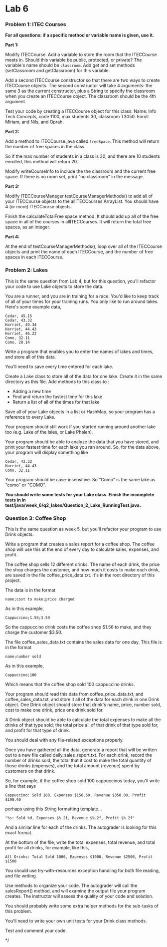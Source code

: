 # Lab 6

### Problem 1: ITEC Courses
 
 **For all questions: if a specific method or variable name is given, use it.**
 
 **Part 1:**
 
 Modify ITECCourse. Add a variable to store the room that the ITECCourse meets in.
 Should this variable be public, protected, or private?
 The variable's name should be `classroom`.
 Add get and set methods (setClassroom and getClassroom) for this variable.
 
 Add a second ITECCourse constructor so that there are two ways to create ITECCourse objects.
 The second constructor will take 4 arguments: the same 3 as the current constructor, plus a String
 to specify the classroom when you create an ITECCourse object. The classroom should be the 4th argument.
 
 Test your code by creating a ITECCourse object for this class:
 Name: Info Tech Concepts, code 1100, max students 30, classroom T3050.
 Enroll Miriam, and Nils, and Oprah.
 
 
 **Part 2:**
 
 Add a method to ITECCourse.java called `freeSpace`. This method will return the number of free spaces
 in the class.
 
 So if the max number of students in a class is 30, and there are 10 students enrolled,
 this method will return 20.
 
 Modify writeCourseInfo to include the the classroom and the current free space.
 If there is no room set, print "no classroom" in the message.
 
 
 **Part 3:**
 
 Modify ITECCourseManager testCourseManagerMethods() to add all of your ITECCourse objects to the
 allITECCourses ArrayList. You should have 4 (or more) ITECCourse objects.
 
 Finish the calculateTotalFree space method. It should add up all of the free space in all of the courses
 in allITECCourses. It will return the total free spaces, as an integer.
 
 
 **Part 4:**
 
 At the end of testCourseManagerMethods(), loop over all of the ITECCourse objects and
 print the name of each ITECCourse, and the number of free spaces in each ITECCourse.
 


### Problem 2: Lakes

 This is the same question from Lab 4, but for this question, you'll refactor your code to
 use Lake objects to store the data.
 
 You are a runner, and you are in training for a race. You'd like to keep track of all of your
 times for your training runs. You only like to run around lakes. Here's some example data,
 
 
 ```
 Cedar, 45.15
 Cedar, 43.32
 Harriet, 49.34
 Harriet, 44.43
 Harriet, 46.22
 Como, 32.11
 Como, 28.14
 ```
 
 
 Write a program that enables you to enter the names of lakes and times, and store all of this
 data.
 
 You'll need to save every time entered for each lake.
 
 Create a Lake class to store all of the data for one lake. Create it in the same directory as this file.
 Add methods to this class to :
 
  - Adding a new time
  - Find and return the fastest time for this lake
  - Return a list of all of the times for that lake
 
 Save all of your Lake objects in a list or HashMap, so your program has a reference to every Lake.
 
 Your program should still work if you started running around another lake too (e.g. Lake of the Isles, or Lake Phalen).
 
 Your program should be able to analyze the data that you have stored, and print your fastest
 time for each lake you ran around. So, for the data above, your program will display something like
 
 ```
 Cedar, 43.32
 Harriet, 44.43
 Como, 32.11
 ```
 
 Your program should be case-insensitive. So "Como" is the same lake as "como" or "COMO".
 
 
 **You should write some tests for your Lake class. Finish the incomplete tests in
 In test/java/week_6/q2_lakes/Question_2_Lake_RunningTest.java.**
 
 


### Question 3: Coffee Shop

 This is the same question as week 5, but you'll refactor your program to
 use Drink objects.
 
 Write a program that creates a sales report for a coffee shop.
 The coffee shop will use this at the end of every day to calculate sales, expenses, and profit.
 
 The coffee shop sells 12 different drinks. The name of each drink, the price the shop
 charges the customer, and how much it costs to make each drink, are saved in the file
 coffee_price_data.txt. It's in the root directory of this project.
 
 The data is in the format
 
 `
 name;cost to make;price charged
 `
 
 As in this example,
 
 `
 Cappuccino;1.56;3.50
 `
 
 So the cappuccino drink costs the coffee shop $1.56 to make, and they charge the customer $3.50.
 
 The file coffee_sales_data.txt contains the sales data for one day. This file is in the format
 
 `
 name;number sold
 `
 
 As in this example,
 
 `
 Cappuccino;100
 `
 
 Which means that the coffee shop sold 100 cappuccino drinks.
 
 Your program should read this data from coffee_price_data.txt, and coffee_sales_data.txt, and
 store it all of the data for each drink in one Drink object. One Drink object
 should store that drink's name, price, number sold, cost to make one drink, price one drink sold for.
 
 A Drink object should be able to calculate the total expenses to make all the drinks of that type sold;
 the total price all of that drink of that type sold for, and profit for that type of drink.
 
 You should deal with any file-related exceptions properly.
 
 Once you have gathered all the data, generate a report that will be written out to a new file called
 daily_sales_report.txt. For each drink, record the number of drinks sold, the total that it cost to
 make the total quantity of those drinks (expenses), and the total amount (revenue) spent by
 customers on that drink.
 
 So, for example, if the coffee shop sold 100 cappuccinos today, you'll write a line that says
 
 `
 Cappuccino: Sold 100, Expenses $150.60, Revenue $350.00, Profit $190.40
 `
 
 perhaps using this String formatting template...
 
 `
 "%s: Sold %d, Expenses $%.2f, Revenue $%.2f, Profit $%.2f"
 `
 
 
 And a similar line for each of the drinks. The autograder is looking for this exact format.
 
 At the bottom of the file, write the total expenses, total revenue, and total profit for all drinks,
 for example, like this,
 
 `
 All Drinks: Total Sold 1000, Expenses $1000, Revenue $2500, Profit $1500
 `
 
 You should use try-with-resources exception handling for both file reading, and file writing.
 
 Use methods to organize your code. The autograder will call the salesReport() method, and will examine
 the output file your program creates.   The instructor will assess the quality of your code and solution.
 
 You should probably write some extra helper methods for the sub-tasks of this problem.
 
 You'll need to write your own unit tests for your Drink class methods.
 
 Test and comment your code.
 
 */